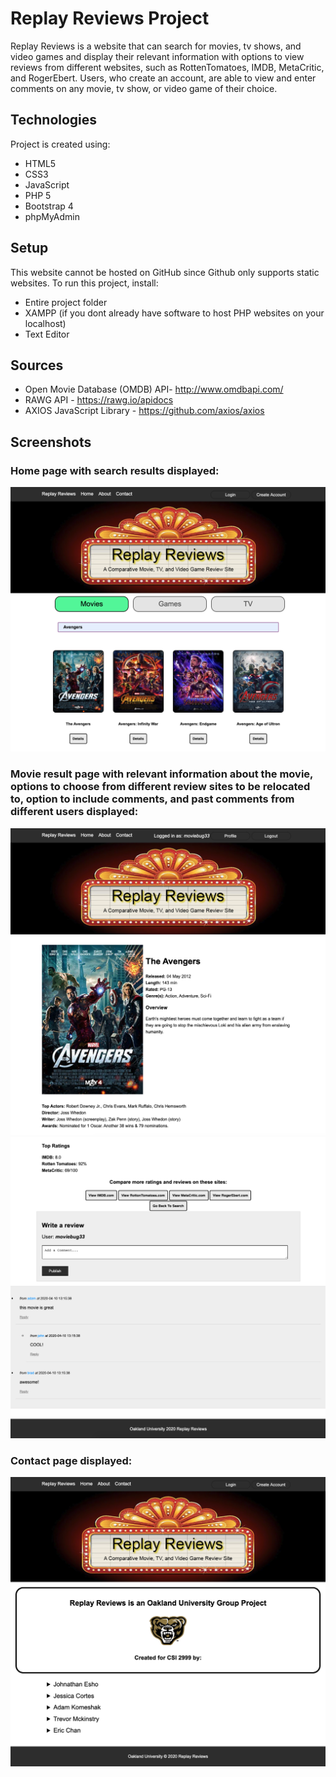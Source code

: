 # Replay Reviews Project
Replay Reviews is a website that can search for movies, tv shows, and video games and display their relevant information with options to view reviews from different websites, such as RottenTomatoes, IMDB, MetaCritic, and RogerEbert. Users, who create an account, are able to view and enter comments on any movie, tv show, or video game of their choice.
	
## Technologies
Project is created using:
* HTML5
* CSS3
* JavaScript
* PHP 5
* Bootstrap 4
* phpMyAdmin
	
## Setup
This website cannot be hosted on GitHub since Github only supports static websites. 
To run this project, install:

* Entire project folder
* XAMPP (if you dont already have software to host PHP websites on your localhost)
* Text Editor

## Sources
* Open Movie Database (OMDB) API- http://www.omdbapi.com/
* RAWG API - https://rawg.io/apidocs
* AXIOS JavaScript Library - https://github.com/axios/axios

## Screenshots

### Home page with search results displayed:

![homepage](screenshots/homepage.png "Homepage search screenshot")

### Movie result page with relevant information about the movie, options to choose from different review sites to be relocated to, option to include comments, and past comments from different users displayed: 

![movie results example](screenshots/movieResults1.png "Movie result screenshot")
![movie results example](screenshots/movieResults2.png "Movie result screenshot")

### Contact page displayed:
![contact page screenshot](screenshots/Contact.png "Contact page screenshot")
